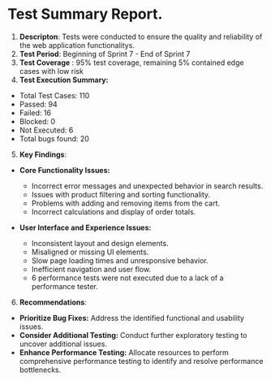 <h1 id="Test-report">Test Summary Report.</h2>

1. **Descripton**: Tests were conducted to ensure the quality and reliability of the web application functionalitys.
2. **Test Period**: Beginning of Sprint 7 - End of Sprint 7
3. **Test Coverage** : 95% test coverage, remaining 5% contained edge cases with low risk
4. **Test Execution Summary:** 
* Total Test Cases: 110
* Passed: 94
* Failed: 16
* Blocked: 0
* Not Executed: 6
* Total bugs found: 20


5. **Key Findings**:

 + **Core Functionality Issues:**
   + Incorrect error messages and unexpected behavior in search results.
   + Issues with product filtering and sorting functionality.
   + Problems with adding and removing items from the cart.
   + Incorrect calculations and display of order totals.
  
+ **User Interface and Experience Issues:**
   + Inconsistent layout and design elements.
   + Misaligned or missing UI elements.
   +  Slow page loading times and unresponsive behavior.
   + Inefficient navigation and user flow.
   + 6 performance tests were not executed due to a lack of a performance tester.

6. **Recommendations**:

* **Prioritize Bug Fixes:** Address the identified functional and usability issues.
* **Consider Additional Testing:** Conduct further exploratory testing to uncover additional issues.
* **Enhance Performance Testing:** Allocate resources to perform comprehensive performance testing to identify and resolve performance bottlenecks.
